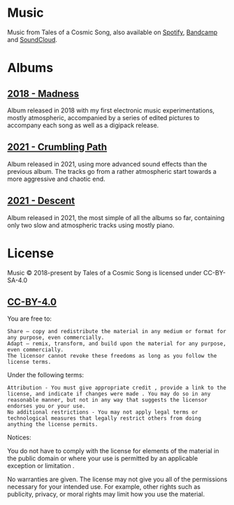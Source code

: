 # Music

Music from Tales of a Cosmic Song, also available on [Spotify](https://open.spotify.com/artist/250gCnFXPIhciGIN40eBSd?si=iyTen3UwT3ST4bEDsclZrA/), [Bandcamp](https://talesofacosmicsong.bandcamp.com/) and [SoundCloud](https://soundcloud.com/tales_oacs/).

# Albums

## [2018 - Madness](<2018 - Madness/>)

Album released in 2018 with my first electronic music experimentations, mostly atmospheric, accompanied by a series of edited pictures to accompany each song as well as a digipack release.

## [2021 - Crumbling Path](<2021 - Crumbling Path/>)

Album released in 2021, using more advanced sound effects than the previous album.
The tracks go from a rather atmospheric start towards a more aggressive and chaotic end.

## [2021 - Descent](<2021 - Descent>)

Album released in 2021, the most simple of all the albums so far, containing only two slow and atmospheric tracks using mostly piano.

# License

Music © 2018-present by Tales of a Cosmic Song is licensed under CC-BY-SA-4.0

<!-- SPDX-License-Identifier: CC-BY-SA-4.0 -->

## [CC-BY-4.0](LICENSE)

You are free to:

    Share — copy and redistribute the material in any medium or format for any purpose, even commercially.
    Adapt — remix, transform, and build upon the material for any purpose, even commercially.
    The licensor cannot revoke these freedoms as long as you follow the license terms.

Under the following terms:

    Attribution - You must give appropriate credit , provide a link to the license, and indicate if changes were made . You may do so in any reasonable manner, but not in any way that suggests the licensor endorses you or your use.
    No additional restrictions - You may not apply legal terms or technological measures that legally restrict others from doing anything the license permits.

Notices:

You do not have to comply with the license for elements of the material in the public domain or where your use is permitted by an applicable exception or limitation .

No warranties are given. The license may not give you all of the permissions necessary for your intended use. For example, other rights such as publicity, privacy, or moral rights may limit how you use the material.

